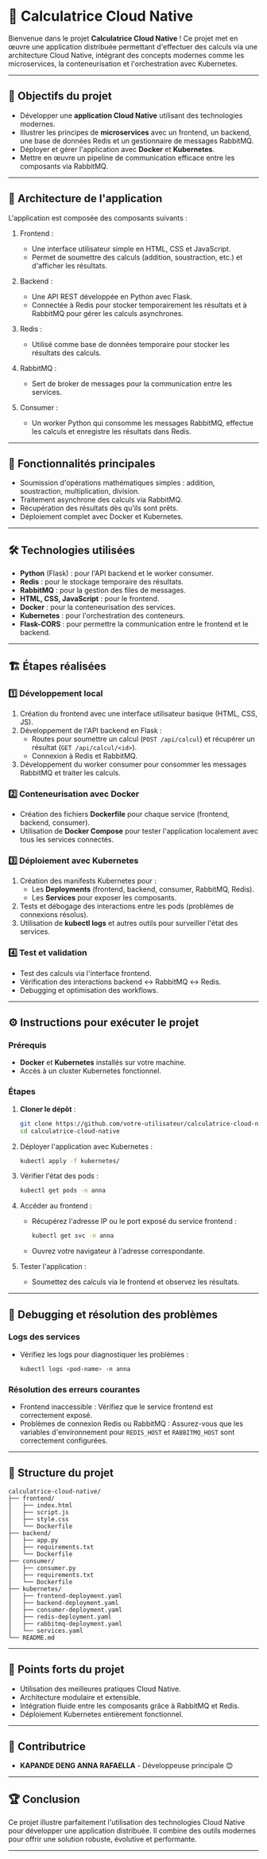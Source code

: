 
# 🧮 Calculatrice Cloud Native

Bienvenue dans le projet **Calculatrice Cloud Native** ! Ce projet met en œuvre une application distribuée permettant d'effectuer des calculs via une architecture Cloud Native, intégrant des concepts modernes comme les microservices, la conteneurisation et l'orchestration avec Kubernetes.

---

## 🌟 Objectifs du projet

- Développer une **application Cloud Native** utilisant des technologies modernes.
- Illustrer les principes de **microservices** avec un frontend, un backend, une base de données Redis et un gestionnaire de messages RabbitMQ.
- Déployer et gérer l'application avec **Docker** et **Kubernetes**.
- Mettre en œuvre un pipeline de communication efficace entre les composants via RabbitMQ.

---

## 📑 Architecture de l'application

L'application est composée des composants suivants :

1. Frontend :
   - Une interface utilisateur simple en HTML, CSS et JavaScript.
   - Permet de soumettre des calculs (addition, soustraction, etc.) et d'afficher les résultats.

2. Backend :
   - Une API REST développée en Python avec Flask.
   - Connectée à Redis pour stocker temporairement les résultats et à RabbitMQ pour gérer les calculs asynchrones.

3. Redis :
   - Utilisé comme base de données temporaire pour stocker les résultats des calculs.

4. RabbitMQ :
   - Sert de broker de messages pour la communication entre les services.

5. Consumer :
   - Un worker Python qui consomme les messages RabbitMQ, effectue les calculs et enregistre les résultats dans Redis.

---

## 🚀 Fonctionnalités principales

- Soumission d'opérations mathématiques simples : addition, soustraction, multiplication, division.
- Traitement asynchrone des calculs via RabbitMQ.
- Récupération des résultats dès qu'ils sont prêts.
- Déploiement complet avec Docker et Kubernetes.

---

## 🛠️ Technologies utilisées

- **Python** (Flask) : pour l'API backend et le worker consumer.
- **Redis** : pour le stockage temporaire des résultats.
- **RabbitMQ** : pour la gestion des files de messages.
- **HTML, CSS, JavaScript** : pour le frontend.
- **Docker** : pour la conteneurisation des services.
- **Kubernetes** : pour l'orchestration des conteneurs.
- **Flask-CORS** : pour permettre la communication entre le frontend et le backend.

---

## 🏗️ Étapes réalisées

### 1️⃣ **Développement local**

1. Création du frontend avec une interface utilisateur basique (HTML, CSS, JS).
2. Développement de l'API backend en Flask :
   - Routes pour soumettre un calcul (`POST /api/calcul`) et récupérer un résultat (`GET /api/calcul/<id>`).
   - Connexion à Redis et RabbitMQ.
3. Développement du worker consumer pour consommer les messages RabbitMQ et traiter les calculs.

### 2️⃣ **Conteneurisation avec Docker**

- Création des fichiers **Dockerfile** pour chaque service (frontend, backend, consumer).
- Utilisation de **Docker Compose** pour tester l'application localement avec tous les services connectés.

### 3️⃣ **Déploiement avec Kubernetes**

1. Création des manifests Kubernetes pour :
   - Les **Deployments** (frontend, backend, consumer, RabbitMQ, Redis).
   - Les **Services** pour exposer les composants.
2. Tests et débogage des interactions entre les pods (problèmes de connexions résolus).
3. Utilisation de **kubectl logs** et autres outils pour surveiller l'état des services.

### 4️⃣ **Test et validation**

- Test des calculs via l'interface frontend.
- Vérification des interactions backend ↔ RabbitMQ ↔ Redis.
- Debugging et optimisation des workflows.

---

## ⚙️ **Instructions pour exécuter le projet**

### Prérequis

- **Docker** et **Kubernetes** installés sur votre machine.
- Accès à un cluster Kubernetes fonctionnel.

### Étapes

1. **Cloner le dépôt** :
   ```bash
   git clone https://github.com/votre-utilisateur/calculatrice-cloud-native.git
   cd calculatrice-cloud-native
   ```

2. Déployer l'application avec Kubernetes :
   ```bash
   kubectl apply -f kubernetes/
   ```

3. Vérifier l'état des pods :
   ```bash
   kubectl get pods -n anna
   ```

4. Accéder au frontend :
   - Récupérez l'adresse IP ou le port exposé du service frontend :
     ```bash
     kubectl get svc -n anna
     ```
   - Ouvrez votre navigateur à l'adresse correspondante.

5. Tester l'application :
   - Soumettez des calculs via le frontend et observez les résultats.

---

## 🐞 Debugging et résolution des problèmes

### Logs des services
- Vérifiez les logs pour diagnostiquer les problèmes :
  ```bash
  kubectl logs <pod-name> -n anna
  ```

### Résolution des erreurs courantes
- Frontend inaccessible : Vérifiez que le service frontend est correctement exposé.
- Problèmes de connexion Redis ou RabbitMQ : Assurez-vous que les variables d'environnement pour `REDIS_HOST` et `RABBITMQ_HOST` sont correctement configurées.

---

## 📂 Structure du projet

```plaintext
calculatrice-cloud-native/
├── frontend/
│   ├── index.html
│   ├── script.js
│   ├── style.css
│   └── Dockerfile
├── backend/
│   ├── app.py
│   ├── requirements.txt
│   └── Dockerfile
├── consumer/
│   ├── consumer.py
│   ├── requirements.txt
│   └── Dockerfile
├── kubernetes/
│   ├── frontend-deployment.yaml
│   ├── backend-deployment.yaml
│   ├── consumer-deployment.yaml
│   ├── redis-deployment.yaml
│   ├── rabbitmq-deployment.yaml
│   └── services.yaml
└── README.md
```

---

## 🎯 Points forts du projet

- Utilisation des meilleures pratiques Cloud Native.
- Architecture modulaire et extensible.
- Intégration fluide entre les composants grâce à RabbitMQ et Redis.
- Déploiement Kubernetes entièrement fonctionnel.

---

## 🤝 Contributrice

- **KAPANDE DENG ANNA RAFAELLA** - Développeuse principale  😊

---

## 🏆 Conclusion

Ce projet illustre parfaitement l'utilisation des technologies Cloud Native pour développer une application distribuée. Il combine des outils modernes pour offrir une solution robuste, évolutive et performante.

---
